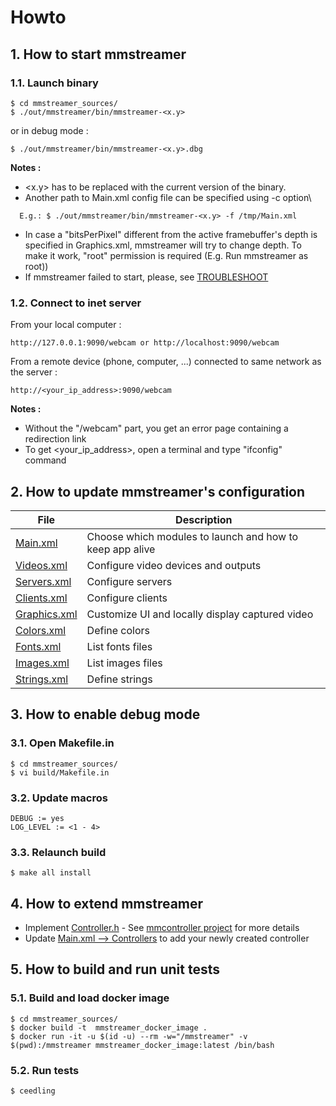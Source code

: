 # Howto

## 1. How to start mmstreamer

### 1.1. Launch binary
```
$ cd mmstreamer_sources/
$ ./out/mmstreamer/bin/mmstreamer-<x.y>
```
or in debug mode :
```
$ ./out/mmstreamer/bin/mmstreamer-<x.y>.dbg
```

**Notes :**
- <x.y> has to be replaced with the current version of the binary.
- Another path to Main.xml config file can be specified using -c option\
```
  E.g.: $ ./out/mmstreamer/bin/mmstreamer-<x.y> -f /tmp/Main.xml
```
- In case a "bitsPerPixel" different from the active framebuffer's depth is specified in
  Graphics.xml, mmstreamer will try to change depth. To make it work, "root" permission
  is required (E.g. Run mmstreamer as root))
- If mmstreamer failed to start, please, see [TROUBLESHOOT](TROUBLESHOOT.md)

### 1.2. Connect to inet server

From your local computer :
```
http://127.0.0.1:9090/webcam or http://localhost:9090/webcam
```
From a remote device (phone, computer, ...) connected to same network as the server :
```
http://<your_ip_address>:9090/webcam
```

**Notes :**
- Without the "/webcam" part, you get an error page containing a redirection link
- To get <your_ip_address>, open a terminal and type "ifconfig" command

## 2. How to update mmstreamer's configuration

| File | Description |
| --- | --- |
| [Main.xml](res/drawer2/Main.xml) | Choose which modules to launch and how to keep app alive |
| [Videos.xml](res/drawer2/configs/Videos.xml) | Configure video devices and outputs |
| [Servers.xml](res/drawer2/configs/Servers.xml) | Configure servers |
| [Clients.xml](res/drawer2/configs/Clients.xml) | Configure clients |
| [Graphics.xml](res/drawer2/configs/Graphics.xml) | Customize UI and locally display captured video |
| [Colors.xml](res/drawer2/common/Colors.xml) | Define colors |
| [Fonts.xml](res/drawer2/common/Fonts.xml) | List fonts files |
| [Images.xml](res/drawer2/common/Images.xml) | List images files |
| [Strings.xml](res/drawer2/common/Strings.xml) | Define strings |

## 3. How to enable debug mode

### 3.1. Open Makefile.in
```
$ cd mmstreamer_sources/
$ vi build/Makefile.in
```

### 3.2. Update macros
```
DEBUG := yes
LOG_LEVEL := <1 - 4>
```

### 3.3. Relaunch build
```
$ make all install
```

## 4. How to extend mmstreamer
- Implement [Controller.h](inc/export/Controller.h) - See [mmcontroller project](https://github.com/BoubacarDiene/mmcontroller) for more details
- Update [Main.xml --> Controllers](res/drawer2/Main.xml) to add your newly created controller

## 5. How to build and run unit tests

### 5.1. Build and load docker image
```
$ cd mmstreamer_sources/
$ docker build -t  mmstreamer_docker_image .
$ docker run -it -u $(id -u) --rm -w="/mmstreamer" -v $(pwd):/mmstreamer mmstreamer_docker_image:latest /bin/bash
```

### 5.2. Run tests
```
$ ceedling
```

